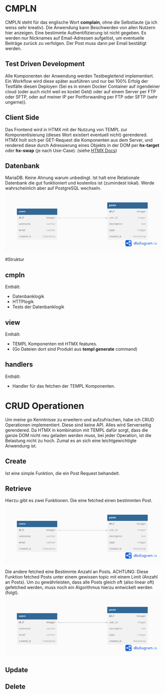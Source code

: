 # CMPLN

CMPLN steht für das englische Wort **complain**, ohne die Selbstlaute (ja ich weiss sehr kreativ). 
Die Anwendung kann Beschwerden von allen Nutzern hier anzeigen. Eine bestimmte Authentifizierung ist nicht gegeben. Es werden nur Nicknames auf Email-Adressen aufgelöst, um eventuelle Beiträge zurück zu verfolgen. Der Post muss dann per Email bestätigt werden. <br>


## Test Driven Development
Alle Komponenten der Anwendung werden Testbegleitend implementiert. Ein Workflow wird diese später ausführen und nur bei 100% Erfolg der Testfälle diesen Deployen (Sei es in einem Docker Container auf irgendeiner cloud (oder auch nicht weil es kostet Geld) oder auf einem Server per FTP oder SFTP, oder auf meiner IP per Portforwarding per FTP oder SFTP (sehr ungerne)).<br>


## Client Side
Das Frontend wird in HTMX mit der Nutzung von TEMPL zur Komponentisierung (dieses Wort existiert eventuell nicht) gerendered. HTMX holt sich per GET-Request die Komponenten aus dem Server, und rendered diese durch Adressierung eines Objekts in der DOM per **hx-target** oder **hx-swap** (je nach Use-Case).
(siehe [HTMX Docs](https://htmx.org/docs/#targets))



## Datenbank
MariaDB. Keine Ahnung warum unbedingt. Ist halt eine Relationale Datenbank die gut funktioniert und kostenlos ist (zumindest lokal). Werde wahrscheinlich aber auf PostgreSQL wechseln.
![Alt text](.readmestuff/DBD.png)


#Struktur

## cmpln
Enthält:
- Datenbanklogik
- HTTPlogik
- Tests der Datenbanklogik

## view
Enthält:
- TEMPL Komponenten mit HTMX features.
- (Go Dateien dort sind Produkt aus **templ generate** command)

## handlers
Enthält:
- Handler für das fetchen der TEMPL Komponenten.


# CRUD Operationen
Um meine go Kenntnisse zu erweitern und aufzufrischen, habe ich CRUD Operationen implementiert. Diese sind keine API. Alles wird Serverseitig gerendered. Da HTMX in kombination mit TEMPL dafür sorgt, dass die ganze DOM nicht neu geladen werden muss, bei jeder Operation, ist die Belastung nicht zu hoch. Zumal es an sich eine leichtgewichtigte Anwendung ist.

## Create
Ist eine simple Funktion, die ein Post Request behandelt.


## Retrieve
Hierzu gibt es zwei Funktionen. Die eine fetched einen bestimmten Post. 
![Alt text](.readmestuff/DBD.png)

Die andere fetched eine Bestimmte Anzahl an Posts. ACHTUNG: Diese Funktion fetched Posts unter einem gewissen topic mit einem Limit (Anzahl an Posts). Um zu gewährleisten, dass alle Posts gleich oft (also linear oft) gefetched werden, muss noch ein Algorithmus hierzu entwickelt werden (folgt).
![Alt text](.readmestuff/DBD.png)

## Update

## Delete